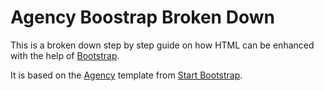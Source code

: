 # Agency Boostrap Broken Down

This is a broken down step by step guide on how HTML can be enhanced with the help of [Bootstrap](http://getbootstrap.com/).

It is based on the [Agency](http://startbootstrap.com/template-overviews/agency/) template from [Start Bootstrap](http://startbootstrap.com/).


